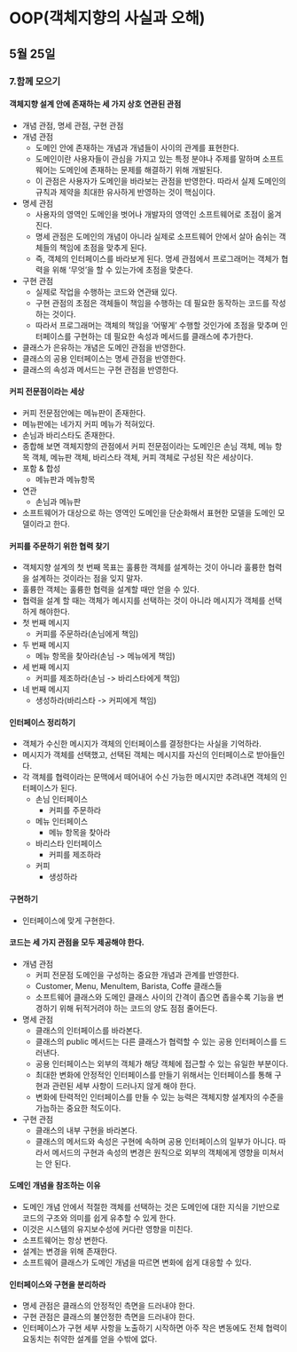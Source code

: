 # OOP(객체지향의 사실과 오해)

## 5월 25일

### 7.함께 모으기

#### 객체지향 설계 안에 존재하는 세 가지 상호 연관된 관점
- 개념 관점, 명세 관점, 구현 관점
- 개념 관점
    - 도메인 안에 존재하는 개념과 개념들이 사이의 관계를 표현한다.
    - 도메인이란 사용자들이 관심을 가지고 있는 특정 분야나 주제를 말하며 소프트웨어는 도메인에 존재하는 문제를 해결하기 위해 개발된다.
    - 이 관점은 사용자가 도메인을 바라보는 관점을 반영한다. 따라서 실제 도메인의 규칙과 제약을 최대한 유사하게 반영하는 것이 핵심이다.
- 명세 관점
    - 사용자의 영역인 도메인을 벗어나 개발자의 영역인 소프트웨어로 초점이 옮겨진다.
    - 명세 관점은 도메인의 개념이 아니라 실제로 소프트웨어 안에서 살아 숨쉬는 객체들의 책임에 초점을 맞추게 된다.
    - 즉, 객체의 인터페이스를 바라보게 된다. 명세 관점에서 프로그래머는 객체가 협력을 위해 ‘무엇’을 할 수 있는가에 초점을 맞춘다.
- 구현 관점
    - 실제로 작업을 수행하는 코드와 연관돼 있다.
    - 구현 관점의 초점은 객체들이 책임을 수행하는 데 필요한 동작하는 코드를 작성하는 것이다.
    - 따라서 프로그래머는 객체의 책임을 ‘어떻게’ 수행할 것인가에 초점을 맞추며 인터페이스를 구현하는 데 필요한 속성과 메서드를 클래스에 추가한다.
- 클래스가 은유하는 개념은 도메인 관점을 반영한다.
- 클래스의 공용 인터페이스는 명세 관점을 반영한다.
- 클래스의 속성과 메서드는 구현 관점을 반영한다.

#### 커피 전문점이라는 세상
- 커피 전문점안에는 메뉴판이 존재한다.
- 메뉴판에는 네가지 커피 메뉴가 적혀있다.
- 손님과 바리스타도 존재한다.
- 종합해 보면 객체지향의 관점에서 커피 전문점이라는 도메인은 손님 객체, 메뉴 항목 객체, 메뉴판 객체, 바리스타 객체, 커피 객체로 구성된 작은 세상이다.
- 포함 & 합성
    - 메뉴판과 메뉴항목
- 연관
    - 손님과 메뉴판
- 소프트웨어가 대상으로 하는 영역인 도메인을 단순화해서 표현한 모델을 도메인 모델이라고 한다.

#### 커피를 주문하기 위한 협력 찾기
- 객체지향 설계의 첫 번째 목표는 훌륭한 객체를 설계하는 것이 아니라 훌륭한 협력을 설계하는 것이라는 점을 잊지 말자.
- 훌륭한 객체는 훌륭한 협력을 설계할 때만 얻을 수 있다.
- 협력을 설계 할 때는 객체가 메시지를 선택하는 것이 아니라 메시지가 객체를 선택하게 해야한다.
- 첫 번째 메시지
    - 커피를 주문하라(손님에게 책임)
- 두 번째 메시지
    - 메뉴 항목을 찾아라(손님 -> 메뉴에게 책임)
- 세 번째 메시지
    - 커피를 제조하라(손님 -> 바리스타에게 책임)
- 네 번째 메시지
    - 생성하라(바리스타 -> 커피에게 책임)

#### 인터페이스 정리하기
- 객체가 수신한 메시지가 객체의 인터페이스를 결정한다는 사실을 기억하라.
- 메시지가 객체를 선택했고, 선택된 객체는 메시지를 자신의 인터페이스로 받아들인다.
- 각 객체를 협력이라는 문맥에서 떼어내어 수신 가능한 메시지만 추려내면 객체의 인터페이스가 된다.
    - 손님 인터페이스
        - 커피를 주문하라 
    - 메뉴 인터페이스
        - 메뉴 항목을 찾아라
    - 바리스타 인터페이스
        - 커피를 제조하라
    - 커피
        - 생성하라

#### 구현하기
- 인터페이스에 맞게 구현한다.

#### 코드는 세 가지 관점을 모두 제공해야 한다.
- 개념 관점
    - 커피 전문점 도메인을 구성하는 중요한 개념과 관계를 반영한다.
    - Customer, Menu, MenuItem, Barista, Coffe 클래스들
    - 소프트웨어 클래스와 도메인 클래스 사이의 간격이 좁으면 좁을수록 기능을 변경하기 위해 뒤적거려야 하는 코드의 양도 점점 줄어든다.
- 명세 관점
    - 클래스의 인터페이스를 바라본다.
    - 클래스의 public 메서드는 다른 클래스가 협력할 수 있는 공용 인터페이스를 드러낸다.
    - 공용 인터페이스는 외부의 객체가 해당 객체에 접근할 수 있는 유일한 부분이다.
    - 최대한 변화에 안정적인 인터페이스를 만들기 위해서는 인터페이스를 통해 구현과 관련된 세부 사항이 드러나지 않게 해야 한다.
    - 변화에 탄력적인 인터페이스를 만들 수 있는 능력은 객체지향 설계자의 수준을 가늠하는 중요한 척도이다.
- 구현 관점
    - 클래스의 내부 구현을 바라본다.
    - 클래스의 메서드와 속성은 구현에 속하며 공용 인터페이스의 일부가 아니다. 따라서 메서드의 구현과 속성의 변경은 원칙으로 외부의 객체에게 영향을 미쳐서는 안 된다.

#### 도메인 개념을 참조하는 이유
- 도메인 개념 안에서 적절한 객체를 선택하는 것은 도메인에 대한 지식을 기반으로 코드의 구조와 의미를 쉽게 유추할 수 있게 한다.
- 이것은 시스템의 유지보수성에 커다란 영향을 미친다.
- 소프트웨어는 항상 변한다.
- 설계는 변경을 위해 존재한다.
- 소프트웨어 클래스가 도메인 개념을 따르면 변화에 쉽게 대응할 수 있다.

#### 인터페이스와 구현을 분리하라
- 명세 관점은 클래스의 안정적인 측면을 드러내야 한다.
- 구현 관점은 클래스의 불안정한 측면을 드러내야 한다.
- 인터페이스가 구현 세부 사항을 노출하기 시작하면 아주 작은 변동에도 전체 협력이 요동치는 취약한 설계를 얻을 수밖에 없다.

